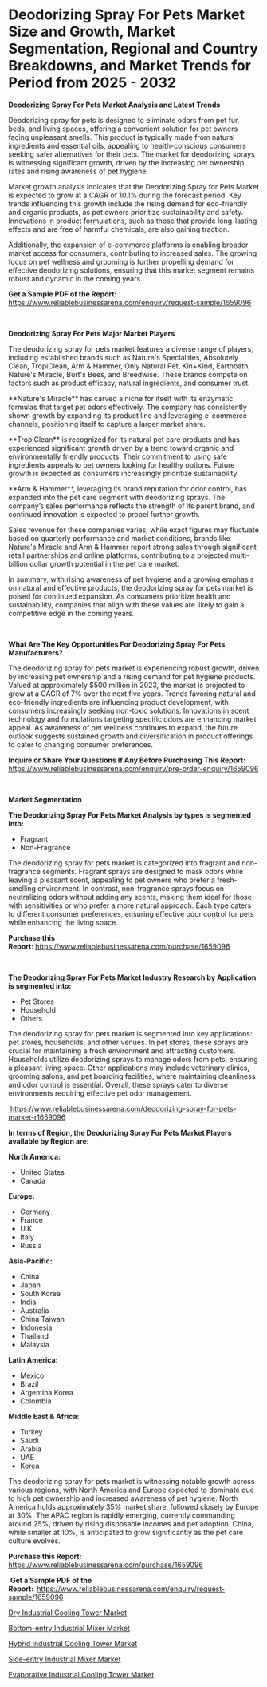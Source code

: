 <p><h1>Deodorizing Spray For Pets Market Size and Growth, Market Segmentation, Regional and Country Breakdowns, and Market Trends for Period from 2025 -  2032</h1></p><p><strong>Deodorizing Spray For Pets Market Analysis and Latest Trends</strong></p>
<p><p>Deodorizing spray for pets is designed to eliminate odors from pet fur, beds, and living spaces, offering a convenient solution for pet owners facing unpleasant smells. This product is typically made from natural ingredients and essential oils, appealing to health-conscious consumers seeking safer alternatives for their pets. The market for deodorizing sprays is witnessing significant growth, driven by the increasing pet ownership rates and rising awareness of pet hygiene.</p><p>Market growth analysis indicates that the Deodorizing Spray for Pets Market is expected to grow at a CAGR of 10.1% during the forecast period. Key trends influencing this growth include the rising demand for eco-friendly and organic products, as pet owners prioritize sustainability and safety. Innovations in product formulations, such as those that provide long-lasting effects and are free of harmful chemicals, are also gaining traction.</p><p>Additionally, the expansion of e-commerce platforms is enabling broader market access for consumers, contributing to increased sales. The growing focus on pet wellness and grooming is further propelling demand for effective deodorizing solutions, ensuring that this market segment remains robust and dynamic in the coming years.</p></p>
<p><strong>Get a Sample PDF of the Report:&nbsp;</strong> <a href="https://www.reliablebusinessarena.com/enquiry/request-sample/1659096?utm_campaign=2039&utm_medium=2&utm_source=Github&utm_content=ia&utm_term=28022025&utm_id=deodorizing-spray-for-pets">https://www.reliablebusinessarena.com/enquiry/request-sample/1659096</a></p>
<p>&nbsp;</p>
<p><strong>Deodorizing Spray For Pets Major Market Players</strong></p>
<p><p>The deodorizing spray for pets market features a diverse range of players, including established brands such as Nature's Specialities, Absolutely Clean, TropiClean, Arm & Hammer, Only Natural Pet, Kin+Kind, Earthbath, Nature's Miracle, Burt's Bees, and Breedwise. These brands compete on factors such as product efficacy, natural ingredients, and consumer trust.</p><p>**Nature's Miracle** has carved a niche for itself with its enzymatic formulas that target pet odors effectively. The company has consistently shown growth by expanding its product line and leveraging e-commerce channels, positioning itself to capture a larger market share.</p><p>**TropiClean** is recognized for its natural pet care products and has experienced significant growth driven by a trend toward organic and environmentally friendly products. Their commitment to using safe ingredients appeals to pet owners looking for healthy options. Future growth is expected as consumers increasingly prioritize sustainability.</p><p>**Arm & Hammer**, leveraging its brand reputation for odor control, has expanded into the pet care segment with deodorizing sprays. The company’s sales performance reflects the strength of its parent brand, and continued innovation is expected to propel further growth.</p><p>Sales revenue for these companies varies; while exact figures may fluctuate based on quarterly performance and market conditions, brands like Nature's Miracle and Arm & Hammer report strong sales through significant retail partnerships and online platforms, contributing to a projected multi-billion dollar growth potential in the pet care market.</p><p>In summary, with rising awareness of pet hygiene and a growing emphasis on natural and effective products, the deodorizing spray for pets market is poised for continued expansion. As consumers prioritize health and sustainability, companies that align with these values are likely to gain a competitive edge in the coming years.</p></p>
<p>&nbsp;</p>
<p><strong>What Are The Key Opportunities For Deodorizing Spray For Pets Manufacturers?</strong></p>
<p><p>The deodorizing spray for pets market is experiencing robust growth, driven by increasing pet ownership and a rising demand for pet hygiene products. Valued at approximately $500 million in 2023, the market is projected to grow at a CAGR of 7% over the next five years. Trends favoring natural and eco-friendly ingredients are influencing product development, with consumers increasingly seeking non-toxic solutions. Innovations in scent technology and formulations targeting specific odors are enhancing market appeal. As awareness of pet wellness continues to expand, the future outlook suggests sustained growth and diversification in product offerings to cater to changing consumer preferences.</p></p>
<p><strong>Inquire or Share Your Questions If Any Before Purchasing This Report:</strong> <a href="https://www.reliablebusinessarena.com/enquiry/pre-order-enquiry/1659096?utm_campaign=2039&utm_medium=2&utm_source=Github&utm_content=ia&utm_term=28022025&utm_id=deodorizing-spray-for-pets">https://www.reliablebusinessarena.com/enquiry/pre-order-enquiry/1659096</a></p>
<p>&nbsp;</p>
<p><strong>Market Segmentation</strong></p>
<p><strong>The Deodorizing Spray For Pets Market Analysis by types is segmented into:</strong></p>
<p><ul><li>Fragrant</li><li>Non-Fragrance</li></ul></p>
<p><p>The deodorizing spray for pets market is categorized into fragrant and non-fragrance segments. Fragrant sprays are designed to mask odors while leaving a pleasant scent, appealing to pet owners who prefer a fresh-smelling environment. In contrast, non-fragrance sprays focus on neutralizing odors without adding any scents, making them ideal for those with sensitivities or who prefer a more natural approach. Each type caters to different consumer preferences, ensuring effective odor control for pets while enhancing the living space.</p></p>
<p><strong>Purchase this Report:&nbsp;</strong><a href="https://www.reliablebusinessarena.com/purchase/1659096?utm_campaign=2039&utm_medium=2&utm_source=Github&utm_content=ia&utm_term=28022025&utm_id=deodorizing-spray-for-pets">https://www.reliablebusinessarena.com/purchase/1659096</a></p>
<p>&nbsp;</p>
<p><strong>The Deodorizing Spray For Pets Market Industry Research by Application is segmented into:</strong></p>
<p><ul><li>Pet Stores</li><li>Household</li><li>Others</li></ul></p>
<p><p>The deodorizing spray for pets market is segmented into key applications: pet stores, households, and other venues. In pet stores, these sprays are crucial for maintaining a fresh environment and attracting customers. Households utilize deodorizing sprays to manage odors from pets, ensuring a pleasant living space. Other applications may include veterinary clinics, grooming salons, and pet boarding facilities, where maintaining cleanliness and odor control is essential. Overall, these sprays cater to diverse environments requiring effective pet odor management.</p></p>
<p><a href="https://www.reliablebusinessarena.com/deodorizing-spray-for-pets-market-r1659096?utm_campaign=2039&utm_medium=2&utm_source=Github&utm_content=ia&utm_term=28022025&utm_id=deodorizing-spray-for-pets">&nbsp;https://www.reliablebusinessarena.com/deodorizing-spray-for-pets-market-r1659096</a></p>
<p><strong>In terms of Region, the Deodorizing Spray For Pets Market Players available by Region are:</strong></p>
<p>
    <p> <strong> North America: </strong>
        <ul>
            <li>United States</li>
            <li>Canada</li>
        </ul>
        </p> 
    <p> <strong> Europe: </strong>
        <ul>
            <li>Germany</li>
            <li>France</li>
            <li>U.K.</li>
            <li>Italy</li>
            <li>Russia</li>
        </ul>
        </p> 
    <p> <strong> Asia-Pacific: </strong>
        <ul>
            <li>China</li>
            <li>Japan</li>
            <li>South Korea</li>
            <li>India</li>
            <li>Australia</li>
            <li>China Taiwan</li>
            <li>Indonesia</li>
            <li>Thailand</li>
            <li>Malaysia</li>
        </ul>
        </p> 
    <p> <strong> Latin America: </strong>
        <ul>
            <li>Mexico</li>
            <li>Brazil</li>
            <li>Argentina Korea</li>
            <li>Colombia</li>
        </ul>
        </p> 
    <p> <strong> Middle East & Africa: </strong>
        <ul>
            <li>Turkey</li>
            <li>Saudi</li>
            <li>Arabia</li>
            <li>UAE</li>
            <li>Korea</li>
        </ul>
    </p>
    </p>
<p><p>The deodorizing spray for pets market is witnessing notable growth across various regions, with North America and Europe expected to dominate due to high pet ownership and increased awareness of pet hygiene. North America holds approximately 35% market share, followed closely by Europe at 30%. The APAC region is rapidly emerging, currently commanding around 25%, driven by rising disposable incomes and pet adoption. China, while smaller at 10%, is anticipated to grow significantly as the pet care culture evolves.</p></p>
<p><strong>Purchase this Report: </strong><a href="https://www.reliablebusinessarena.com/purchase/1659096?utm_campaign=2039&utm_medium=2&utm_source=Github&utm_content=ia&utm_term=28022025&utm_id=deodorizing-spray-for-pets">https://www.reliablebusinessarena.com/purchase/1659096</a></p>
<p>&nbsp;<strong>Get a Sample PDF of the Report:&nbsp;&nbsp;</strong><a href="https://www.reliablebusinessarena.com/enquiry/request-sample/1659096?utm_campaign=2039&utm_medium=2&utm_source=Github&utm_content=ia&utm_term=28022025&utm_id=deodorizing-spray-for-pets">https://www.reliablebusinessarena.com/enquiry/request-sample/1659096</a></p>
<p><strong></strong></p>
<p><p><a href="https://github.com/adyawafurber1/Market-Research-Report-List-1/blob/main/dry-industrial-cooling-tower-market.md?utm_campaign=2039&utm_medium=2&utm_source=Github&utm_content=ia&utm_term=28022025&utm_id=deodorizing-spray-for-pets">Dry Industrial Cooling Tower Market</a></p><p><a href="https://github.com/sungbruington660/Market-Research-Report-List-1/blob/main/bottom-entry-industrial-mixer-market.md?utm_campaign=2039&utm_medium=2&utm_source=Github&utm_content=ia&utm_term=28022025&utm_id=deodorizing-spray-for-pets">Bottom-entry Industrial Mixer Market</a></p><p><a href="https://github.com/akrachveslov/Market-Research-Report-List-1/blob/main/hybrid-industrial-cooling-tower-market.md?utm_campaign=2039&utm_medium=2&utm_source=Github&utm_content=ia&utm_term=28022025&utm_id=deodorizing-spray-for-pets">Hybrid Industrial Cooling Tower Market</a></p><p><a href="https://github.com/bensemilia864/Market-Research-Report-List-1/blob/main/side-entry-industrial-mixer-market.md?utm_campaign=2039&utm_medium=2&utm_source=Github&utm_content=ia&utm_term=28022025&utm_id=deodorizing-spray-for-pets">Side-entry Industrial Mixer Market</a></p><p><a href="https://github.com/pimanoruman/Market-Research-Report-List-1/blob/main/evaporative-industrial-cooling-tower-market.md?utm_campaign=2039&utm_medium=2&utm_source=Github&utm_content=ia&utm_term=28022025&utm_id=deodorizing-spray-for-pets">Evaporative Industrial Cooling Tower Market</a></p></p>